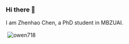 ### Hi there 👋

I am Zhenhao Chen, a PhD student in MBZUAI.

<p>&nbsp;<img align="center" src="https://github-readme-stats.vercel.app/api?username=viewsetting&show_icons=true&locale=en" alt="owen718" /></p>

<!--
**viewsetting/viewsetting** is a ✨ _special_ ✨ repository because its `README.md` (this file) appears on your GitHub profile.

Here are some ideas to get you started:

- 🔭 I’m currently working on ...
- 🌱 I’m currently learning ...
- 👯 I’m looking to collaborate on ...
- 🤔 I’m looking for help with ...
- 💬 Ask me about ...
- 📫 How to reach me: ...
- 😄 Pronouns: ...
- ⚡ Fun fact: ...
-->
